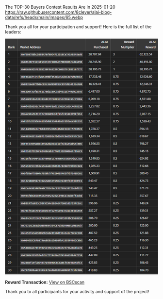 The TOP-30 Buyers Contest Results Are In
2025-01-20
https://raw.githubusercontent.com/8clever/alai-blog-data/refs/heads/main/images/65.webp

Thank you all for your participation and support! Here is the full list of the leaders:

![Results](https://raw.githubusercontent.com/8clever/alai-blog-data/refs/heads/main/images/10.1.1.webp) 

**Reward Transaction:** [View on BSCscan](https://bscscan.com/tx/0x4d13358e01821ad99c6b265f931c3199135258cfe503e720c00bfabccb5b8a60)

Thank you to all participants for your activity and support of the project!
